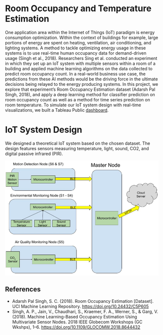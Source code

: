 # Room Occupancy and Temperature Estimation
One application area within the Internet of Things (IoT) paradigm is energy consumption optimization. Within the context of buildings for example, large portions of energy are spent on heating, ventilation, air conditioning, and lighting systems. A method to tackle optimizing energy usage in these systems is to use real-time human occupancy data for demand-driven usage (Singh et al., 2018). Researchers Sing et al. conducted an experiment in which they set up an IoT system with multiple sensors within a room of a building and applied machine learning algorithms on the data collected to predict room occupancy count. In a real-world business use case, the predictions from these AI methods would be the driving force in the ultimate decisions being relayed to the energy producing systems. In this project, we explore that experiment’s Room Occupancy Estimation dataset (Adarsh Pal Singh, 2018), and apply a deep learning method for classifier prediction on room occupancy count as well as a method for time series prediction on room temperature. To simulate our IoT system design with real-time visualizations, we built a Tableau Public [dashboard](https://public.tableau.com/app/profile/alejandro.marchini/viz/AAI-530-Grp8/Dashboard1).

# IoT System Design
We designed a theoretical IoT system based on the chosen dataset. The design features sensors measuring temperature, light, sound, CO2, and digital passive infrared (PIR).

![alt text](https://github.com/apmalinsky/AAI-530-IoT-FinalProject/blob/main/IoTSystemDesignDiagram.jpg)

## References
* Adarsh Pal Singh, S. C. (2018). Room Occupancy Estimation [Dataset]. UCI Machine Learning Repository. https://doi.org/10.24432/C5P605
* Singh, A. P., Jain, V., Chaudhari, S., Kraemer, F. A., Werner, S., & Garg, V. (2018). Machine Learning-Based Occupancy Estimation Using Multivariate Sensor Nodes. 2018 IEEE Globecom Workshops (GC Wkshps), 1–6. https://doi.org/10.1109/GLOCOMW.2018.8644432
